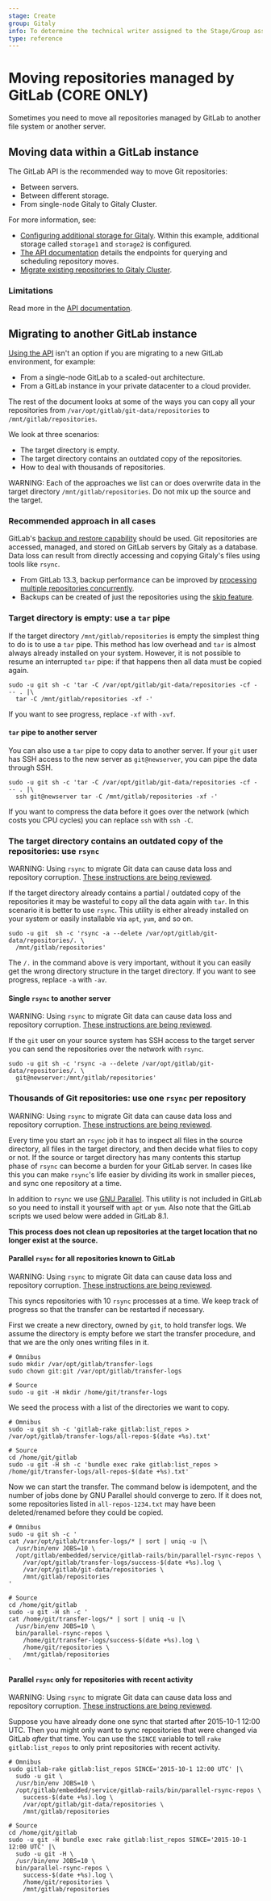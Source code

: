```yaml
---
stage: Create
group: Gitaly
info: To determine the technical writer assigned to the Stage/Group associated with this page, see https://about.gitlab.com/handbook/engineering/ux/technical-writing/#assignments
type: reference
---
```


# Moving repositories managed by GitLab **(CORE ONLY)**

Sometimes you need to move all repositories managed by GitLab to
another file system or another server.

## Moving data within a GitLab instance

The GitLab API is the recommended way to move Git repositories:

- Between servers.
- Between different storage.
- From single-node Gitaly to Gitaly Cluster.

For more information, see:

- [Configuring additional storage for Gitaly](../gitaly/index.md#network-architecture). Within this
  example, additional storage called `storage1` and `storage2` is configured.
- [The API documentation](../../api/project_repository_storage_moves.md) details the endpoints for
  querying and scheduling repository moves.
- [Migrate existing repositories to Gitaly Cluster](../gitaly/praefect.md#migrate-existing-repositories-to-gitaly-cluster).

### Limitations

Read more in the [API documentation](../../api/project_repository_storage_moves.md#limitations).

## Migrating to another GitLab instance

[Using the API](#moving-data-within-a-gitlab-instance) isn't an option if you are migrating to a new
GitLab environment, for example:

- From a single-node GitLab to a scaled-out architecture.
- From a GitLab instance in your private datacenter to a cloud provider.

The rest of the document looks
at some of the ways you can copy all your repositories from
`/var/opt/gitlab/git-data/repositories` to `/mnt/gitlab/repositories`.

We look at three scenarios:

- The target directory is empty.
- The target directory contains an outdated copy of the repositories.
- How to deal with thousands of repositories.

WARNING:
Each of the approaches we list can or does overwrite data in the target directory
`/mnt/gitlab/repositories`. Do not mix up the source and the target.

### Recommended approach in all cases

GitLab's [backup and restore capability](../../raketasks/backup_restore.md) should be used. Git
repositories are accessed, managed, and stored on GitLab servers by Gitaly as a database. Data loss
can result from directly accessing and copying Gitaly's files using tools like `rsync`.

- From GitLab 13.3, backup performance can be improved by
  [processing multiple repositories concurrently](../../raketasks/backup_restore.md#back-up-git-repositories-concurrently).
- Backups can be created of just the repositories using the
  [skip feature](../../raketasks/backup_restore.md#excluding-specific-directories-from-the-backup).

### Target directory is empty: use a `tar` pipe

If the target directory `/mnt/gitlab/repositories` is empty the
simplest thing to do is to use a `tar` pipe. This method has low
overhead and `tar` is almost always already installed on your system.
However, it is not possible to resume an interrupted `tar` pipe: if
that happens then all data must be copied again.

```shell
sudo -u git sh -c 'tar -C /var/opt/gitlab/git-data/repositories -cf - -- . |\
  tar -C /mnt/gitlab/repositories -xf -'
```

If you want to see progress, replace `-xf` with `-xvf`.

#### `tar` pipe to another server

You can also use a `tar` pipe to copy data to another server. If your
`git` user has SSH access to the new server as `git@newserver`, you
can pipe the data through SSH.

```shell
sudo -u git sh -c 'tar -C /var/opt/gitlab/git-data/repositories -cf - -- . |\
  ssh git@newserver tar -C /mnt/gitlab/repositories -xf -'
```

If you want to compress the data before it goes over the network
(which costs you CPU cycles) you can replace `ssh` with `ssh -C`.

### The target directory contains an outdated copy of the repositories: use `rsync`

WARNING:
Using `rsync` to migrate Git data can cause data loss and repository corruption.
[These instructions are being reviewed](https://gitlab.com/gitlab-org/gitlab/-/issues/270422).

If the target directory already contains a partial / outdated copy
of the repositories it may be wasteful to copy all the data again
with `tar`. In this scenario it is better to use `rsync`. This utility
is either already installed on your system or easily installable
via `apt`, `yum`, and so on.

```shell
sudo -u git  sh -c 'rsync -a --delete /var/opt/gitlab/git-data/repositories/. \
  /mnt/gitlab/repositories'
```

The `/.` in the command above is very important, without it you can
easily get the wrong directory structure in the target directory.
If you want to see progress, replace `-a` with `-av`.

#### Single `rsync` to another server

WARNING:
Using `rsync` to migrate Git data can cause data loss and repository corruption.
[These instructions are being reviewed](https://gitlab.com/gitlab-org/gitlab/-/issues/270422).

If the `git` user on your source system has SSH access to the target
server you can send the repositories over the network with `rsync`.

```shell
sudo -u git sh -c 'rsync -a --delete /var/opt/gitlab/git-data/repositories/. \
  git@newserver:/mnt/gitlab/repositories'
```

### Thousands of Git repositories: use one `rsync` per repository

WARNING:
Using `rsync` to migrate Git data can cause data loss and repository corruption.
[These instructions are being reviewed](https://gitlab.com/gitlab-org/gitlab/-/issues/270422).

Every time you start an `rsync` job it has to inspect all files in
the source directory, all files in the target directory, and then
decide what files to copy or not. If the source or target directory
has many contents this startup phase of `rsync` can become a burden
for your GitLab server. In cases like this you can make `rsync`'s
life easier by dividing its work in smaller pieces, and sync one
repository at a time.

In addition to `rsync` we use [GNU Parallel](http://www.gnu.org/software/parallel/).
This utility is not included in GitLab so you need to install it yourself with `apt`
or `yum`. Also note that the GitLab scripts we used below were added in GitLab 8.1.

**This process does not clean up repositories at the target location that no
longer exist at the source.**

#### Parallel `rsync` for all repositories known to GitLab

WARNING:
Using `rsync` to migrate Git data can cause data loss and repository corruption.
[These instructions are being reviewed](https://gitlab.com/gitlab-org/gitlab/-/issues/270422).

This syncs repositories with 10 `rsync` processes at a time. We keep
track of progress so that the transfer can be restarted if necessary.

First we create a new directory, owned by `git`, to hold transfer
logs. We assume the directory is empty before we start the transfer
procedure, and that we are the only ones writing files in it.

```shell
# Omnibus
sudo mkdir /var/opt/gitlab/transfer-logs
sudo chown git:git /var/opt/gitlab/transfer-logs

# Source
sudo -u git -H mkdir /home/git/transfer-logs
```

We seed the process with a list of the directories we want to copy.

```shell
# Omnibus
sudo -u git sh -c 'gitlab-rake gitlab:list_repos > /var/opt/gitlab/transfer-logs/all-repos-$(date +%s).txt'

# Source
cd /home/git/gitlab
sudo -u git -H sh -c 'bundle exec rake gitlab:list_repos > /home/git/transfer-logs/all-repos-$(date +%s).txt'
```

Now we can start the transfer. The command below is idempotent, and
the number of jobs done by GNU Parallel should converge to zero. If it
does not, some repositories listed in `all-repos-1234.txt` may have been
deleted/renamed before they could be copied.

```shell
# Omnibus
sudo -u git sh -c '
cat /var/opt/gitlab/transfer-logs/* | sort | uniq -u |\
  /usr/bin/env JOBS=10 \
  /opt/gitlab/embedded/service/gitlab-rails/bin/parallel-rsync-repos \
    /var/opt/gitlab/transfer-logs/success-$(date +%s).log \
    /var/opt/gitlab/git-data/repositories \
    /mnt/gitlab/repositories
'

# Source
cd /home/git/gitlab
sudo -u git -H sh -c '
cat /home/git/transfer-logs/* | sort | uniq -u |\
  /usr/bin/env JOBS=10 \
  bin/parallel-rsync-repos \
    /home/git/transfer-logs/success-$(date +%s).log \
    /home/git/repositories \
    /mnt/gitlab/repositories
`
```

#### Parallel `rsync` only for repositories with recent activity

WARNING:
Using `rsync` to migrate Git data can cause data loss and repository corruption.
[These instructions are being reviewed](https://gitlab.com/gitlab-org/gitlab/-/issues/270422).

Suppose you have already done one sync that started after 2015-10-1 12:00 UTC.
Then you might only want to sync repositories that were changed via GitLab
_after_ that time. You can use the `SINCE` variable to tell `rake
gitlab:list_repos` to only print repositories with recent activity.

```shell
# Omnibus
sudo gitlab-rake gitlab:list_repos SINCE='2015-10-1 12:00 UTC' |\
  sudo -u git \
  /usr/bin/env JOBS=10 \
  /opt/gitlab/embedded/service/gitlab-rails/bin/parallel-rsync-repos \
    success-$(date +%s).log \
    /var/opt/gitlab/git-data/repositories \
    /mnt/gitlab/repositories

# Source
cd /home/git/gitlab
sudo -u git -H bundle exec rake gitlab:list_repos SINCE='2015-10-1 12:00 UTC' |\
  sudo -u git -H \
  /usr/bin/env JOBS=10 \
  bin/parallel-rsync-repos \
    success-$(date +%s).log \
    /home/git/repositories \
    /mnt/gitlab/repositories
```
